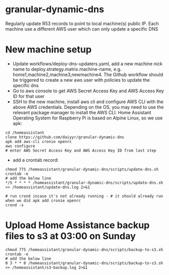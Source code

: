 # granular-dynamic-dns
Regularly update R53 records to point to local machine(s) public IP. Each machine use a different AWS user which can only update a specific DNS


# New machine setup
- Update workflows/deploy-dns-updaters.yaml, add a new machine nick name to deploy.strategy.matrix.machine-name, e.g. home1,machine2,machine3,newmachine4. The Github workflow should be triggered to create a new aws user with policies to update the specific dns
- Go to aws console to get AWS Secret Access Key and AWS Access Key ID for that user
- SSH to the new machine, install aws cli and configure AWS CLI with the above AWS credentials. Depending on the OS, you may need to use the relevant package manager to install the AWS CLI. Home Assistant Operating System for Raspberry Pi is based on Alpine Linux, so we use apk:

```
cd /homeassistant
clone https://github.com/daiyyr/granular-dynamic-dns
apk add aws-cli cronie openrc
aws configure
# enter AWS Secret Access Key and AWS Access Key ID from last step
```

- add a crontab record:

```
chmod 775 /homeassistant/granular-dynamic-dns/scripts/update-dns.sh
crontab -e
# add the below line
*/5 * * * * /homeassistant/granular-dynamic-dns/scripts/update-dns.sh >> /homeassistant/update-dns.log 2>&1

# run crond incase it's not already running - # it should already run when we did apk add cronie openrc
crond -s
```


# Upload Home Assistance backup files to s3 at 03:00 on Sunday
```
chmod 775 /homeassistant/granular-dynamic-dns/scripts/backup-to-s3.sh
crontab -e
# add the below line
0 3 * * 0 /homeassistant/granular-dynamic-dns/scripts/backup-to-s3.sh >> /homeassistant/s3-backup.log 2>&1
```
